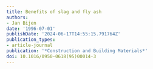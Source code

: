 ```yaml
---
title: Benefits of slag and fly ash
authors:
- Jan Bijen
date: '1996-07-01'
publishDate: '2024-06-17T14:55:15.791764Z'
publication_types:
- article-journal
publication: '*Construction and Building Materials*'
doi: 10.1016/0950-0618(95)00014-3
---
```

